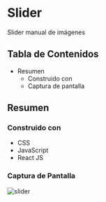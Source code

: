 # Slider
Slider manual de imágenes
## Tabla de Contenidos
- Resumen
  - Construido con
  - Captura de pantalla
## Resumen
### Construido con
- CSS
- JavaScript
- React JS
### Captura de Pantalla
![slider](https://user-images.githubusercontent.com/26915529/211581902-a02a5b2b-8464-4b5a-ad57-e9441d6aaa0c.JPG)
